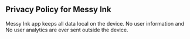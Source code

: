 ## Privacy Policy for Messy Ink

Messy Ink app keeps all data local on the device. No user information and No user analytics are ever sent outside the device.
